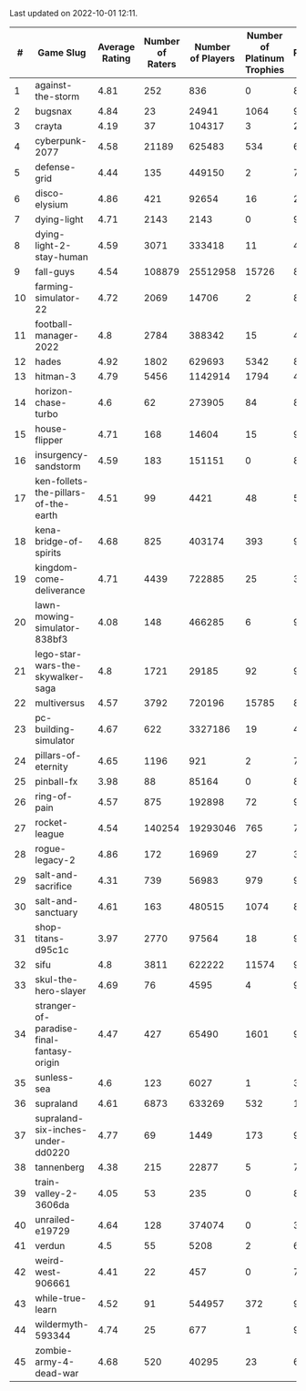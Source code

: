 Last updated on 2022-10-01 12:11.


|#|Game Slug|Average Rating|Number of Raters|Number of Players|Number of Platinum Trophies|Max Rarity (%)|
|---|---|---|---|---|---|---|
|1|against-the-storm|4.81|252|836|0|87|
|2|bugsnax|4.84|23|24941|1064|97|
|3|crayta|4.19|37|104317|3|22|
|4|cyberpunk-2077|4.58|21189|625483|534|60|
|5|defense-grid|4.44|135|449150|2|79|
|6|disco-elysium|4.86|421|92654|16|28|
|7|dying-light|4.71|2143|2143|0|98|
|8|dying-light-2-stay-human|4.59|3071|333418|11|48|
|9|fall-guys|4.54|108879|25512958|15726|89|
|10|farming-simulator-22|4.72|2069|14706|2|85|
|11|football-manager-2022|4.8|2784|388342|15|48|
|12|hades|4.92|1802|629693|5342|89|
|13|hitman-3|4.79|5456|1142914|1794|48|
|14|horizon-chase-turbo|4.6|62|273905|84|83|
|15|house-flipper|4.71|168|14604|15|93|
|16|insurgency-sandstorm|4.59|183|151151|0|8|
|17|ken-follets-the-pillars-of-the-earth|4.51|99|4421|48|59|
|18|kena-bridge-of-spirits|4.68|825|403174|393|94|
|19|kingdom-come-deliverance|4.71|4439|722885|25|30|
|20|lawn-mowing-simulator-838bf3|4.08|148|466285|6|92|
|21|lego-star-wars-the-skywalker-saga|4.8|1721|29185|92|98|
|22|multiversus|4.57|3792|720196|15785|82|
|23|pc-building-simulator|4.67|622|3327186|19|47|
|24|pillars-of-eternity|4.65|1196|921|2|79|
|25|pinball-fx|3.98|88|85164|0|86|
|26|ring-of-pain|4.57|875|192898|72|97|
|27|rocket-league|4.54|140254|19293046|765|74|
|28|rogue-legacy-2|4.86|172|16969|27|36|
|29|salt-and-sacrifice|4.31|739|56983|979|91|
|30|salt-and-sanctuary|4.61|163|480515|1074|83|
|31|shop-titans-d95c1c|3.97|2770|97564|18|98|
|32|sifu|4.8|3811|622222|11574|96|
|33|skul-the-hero-slayer|4.69|76|4595|4|96|
|34|stranger-of-paradise-final-fantasy-origin|4.47|427|65490|1601|98|
|35|sunless-sea|4.6|123|6027|1|38|
|36|supraland|4.61|6873|633269|532|100|
|37|supraland-six-inches-under-dd0220|4.77|69|1449|173|99|
|38|tannenberg|4.38|215|22877|5|75|
|39|train-valley-2-3606da|4.05|53|235|0|89|
|40|unrailed-e19729|4.64|128|374074|0|39|
|41|verdun|4.5|55|5208|2|64|
|42|weird-west-906661|4.41|22|457|0|74|
|43|while-true-learn|4.52|91|544957|372|93|
|44|wildermyth-593344|4.74|25|677|1|90|
|45|zombie-army-4-dead-war|4.68|520|40295|23|66|
